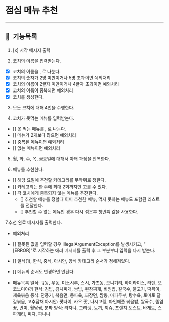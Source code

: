# 점심 메뉴 추천

---

## 📌 &nbsp;기능목록

1. [x] 시작 메시지 출력

2. 코치의 이름을 입력받는다.

- [x] 코치의 이름을 , 로 나눈다.
- [x] 코치의 숫자가 2명 미만이거나 5명 초과이면 예외처리
- [x] 코치의 이름이 2글자 미만이거나 4글자 초과이면 예외처리
- [x] 코치의 이름이 중복되면 예외처리
- [x] 코치를 생성한다.

3. 모든 코치에 대해 4번을 수행한다.

4. 코치가 못먹는 메뉴를 입력받는다.

- [] 못 먹는 메뉴를 , 로 나눈다.
- [] 메뉴가 2개보다 많으면 예외처리
- [] 중복된 메뉴이면 예외처리
- [] 없는 메뉴이면 예외처리

5. 월, 화, 수, 목, 금요일에 대해서 아래 과정을 반복한다.

6. 메뉴를 추천한다.

- [] 해당 요일에 추천할 카테고리를 무작위로 정한다.
- [] 카테고리는 한 주에 최대 2회까지만 고를 수 있다.
- [] 각 코치에게 중복되지 않는 메뉴를 추천한다.
    - [] 추천할 메뉴를 정할때 이미 추천한 메뉴, 먹지 못하는 메뉴도 포함된 리스트를 전달한다.
    - [] 추천할 수 없는 메뉴인 경우 다시 섞은후 첫번쨰 값을 사용한다.

7.추천 완료 메시지를 출력한다.

- 예외처리
- [] 잘못된 값을 입력할 경우 IllegalArgumentException를 발생시키고, "[ERROR]"로 시작하는 에러 메시지를 출력 후 그 부분부터 입력을 다시 받는다.

- [] 일식(1), 한식, 중식, 아시안, 양식 카테고리 순서가 정해져있다.
- [] 메뉴의 순서도 변경하면 안된다.

- 메뉴목록
  일식: 규동, 우동, 미소시루, 스시, 가츠동, 오니기리, 하이라이스, 라멘, 오코노미야끼
  한식: 김밥, 김치찌개, 쌈밥, 된장찌개, 비빔밥, 칼국수, 불고기, 떡볶이, 제육볶음
  중식: 깐풍기, 볶음면, 동파육, 짜장면, 짬뽕, 마파두부, 탕수육, 토마토 달걀볶음, 고추잡채
  아시안: 팟타이, 카오 팟, 나시고렝, 파인애플 볶음밥, 쌀국수, 똠얌꿍, 반미, 월남쌈, 분짜
  양식: 라자냐, 그라탱, 뇨끼, 끼슈, 프렌치 토스트, 바게트, 스파게티, 피자, 파니니